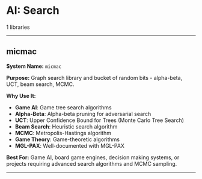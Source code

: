 # AI: Search

1 libraries

---

## micmac

**System Name:** `micmac`

**Purpose:** Graph search library and bucket of random bits - alpha-beta, UCT, beam search, MCMC.

**Why Use It:**
- **Game AI**: Game tree search algorithms
- **Alpha-Beta**: Alpha-beta pruning for adversarial search
- **UCT**: Upper Confidence Bound for Trees (Monte Carlo Tree Search)
- **Beam Search**: Heuristic search algorithm
- **MCMC**: Metropolis-Hastings algorithm
- **Game Theory**: Game-theoretic algorithms
- **MGL-PAX**: Well-documented with MGL-PAX

**Best For:** Game AI, board game engines, decision making systems, or projects requiring advanced search algorithms and MCMC sampling.

---


